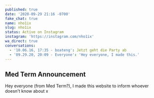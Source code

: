 ```yaml
---
published: true
date: '2020-09-29 21:16 -0700'
fake_chat: true
name: nho1ix
slug: nho1ix
status: Active on Instagram
instagram: 'https://instagram.com/nho1ix'
wa_direct: true
conversations:
  - '10.06.16, 17:35 - boateng': Jetzt geht die Party ab
  - '09.29.20, 20:09 - Everyone': 'Hey everyone, I made this.'
---
```

## Med Term Announcement

Hey everyone (from Med Term?), I made this website to inform whoever doesn't
know about x
